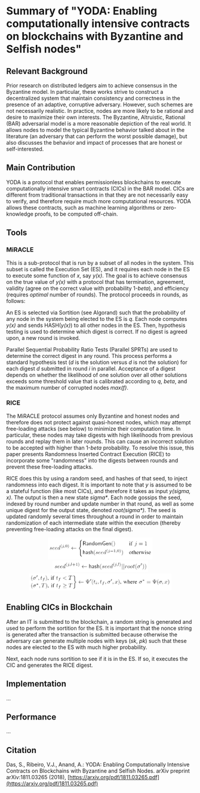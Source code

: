 # Summary of "YODA: Enabling computationally intensive contracts on blockchains with Byzantine and Selfish nodes"

## Relevant Background

Prior research on distributed ledgers aim to achieve consensus in the Byzantine model. In particular, these works strive to construct a decentralized system that maintain consistency and correctness in the presence of an adaptive, corruptive adversary. However, such schemes are not necessarily realistic. In practice, nodes are more likely to be rational and desire to maximize their own interests. The Byzantine, Altruistic, Rational (BAR) adversarial model is a more reasonable depiction of the real world. It allows nodes to model the typical Byzantine behavior talked about in the literature (an adversary that can perform the worst possible damage), but also discusses the behavior and impact of processes that are honest or self-interested.

## Main Contribution

YODA is a protocol that enables permissionless blockchains to execute computationally intensive smart contracts (CICs) in the BAR model. CICs are different from traditional transactions in that they are not necessarily easy to verify, and therefore require much more computational resources. YODA allows these contracts, such as machine learning algorithms or zero-knowledge proofs, to be computed off-chain.

## Tools

### MiRACLE

This is a sub-protocol that is run by a subset of all nodes in the system. This subset is called the Execution Set (ES), and it requires each node in the ES to execute some function of _x_, say _y(x)_. The goal is to achieve consensus on the true value of _y(x)_ with a protocol that has termination, agreement, validity (agree on the correct value with probability 1-_beta_), and efficiency (requires _optimal_ number of rounds). The protocol proceeds in rounds, as follows:

An ES is selected via Sortition (see Algorand) such that the probability of any node in the system being elected to the ES is _q_. Each node computes _y(x)_ and sends HASH(_y(x)_) to all other nodes in the ES. Then, hypothesis testing is used to determine which digest is correct. If no digest is agreed upon, a new round is invoked.

Parallel Sequential Probability Ratio Tests (Parallel SPRTs) are used to determine the correct digest in any round. This process performs a standard hypothesis test (_d_ is the solution versus _d_ is not the solution) for each digest _d_ submitted in round _i_ in parallel. Acceptance of a digest depends on whether the likelihood of one solution over all other solutions exceeds some threshold value that is calibrated according to _q_, _beta_, and the maximum number of corrupted nodes _max(f)_.

### RICE

The MiRACLE protocol assumes only Byzantine and honest nodes and therefore does not protect against quasi-honest nodes, which may attempt free-loading attacks (see below) to minimize their computation time. In particular, these nodes may take digests with high likelihoods from previous rounds and replay them in later rounds. This can cause an incorrect solution to be accepted with higher than 1-_beta_ probability. To resolve this issue, this paper presents Randomness Inserted Contract Execution (RICE) to incorporate some "randomness" into the digests between rounds and prevent these free-loading attacks.

RICE does this by using a random seed, and hashes of that seed, to inject randomness into each digest. It is important to note that _y_ is assumed to be a stateful function (like most CICs), and therefore it takes as input _y(sigma, x)_. The output is then a new state _sigma*_. Each node gossips the seed, indexed by round number and update number in that round, as well as some unique digest for the output state, denoted _root(sigma*)_. The seed is updated randomly several times throughout a round in order to maintain randomization of each intermediate state within the execution (thereby preventing free-loading attacks on the final digest).

<p align="center">
  <img width="280" src="https://github.com/TalleyAmir/Annotated-Bibliographies/blob/master/Cryptography-and-Computer-Security/Multi-Party-Computation/images/yoda-initial-random-seed.png.png?raw=true"><br/>
  <img width="256" src="https://github.com/TalleyAmir/Annotated-Bibliographies/blob/master/Cryptography-and-Computer-Security/Multi-Party-Computation/images/yoda-next-exec-seed.png.png?raw=true"><br/>
  <img width="380" src="https://github.com/TalleyAmir/Annotated-Bibliographies/blob/master/Cryptography-and-Computer-Security/Multi-Party-Computation/images/yoda-next-state.png.png?raw=true">
</p>

## Enabling CICs in Blockchain

After an IT is submitted to the blockchain, a random string is generated and used to perform the sortition for the ES. It is important that the nonce string is generated after the transaction is submitted because otherwise the adversary can generate multiple nodes with keys (_sk_, _pk_) such that these nodes are elected to the ES with much higher probability.

Next, each node runs sortition to see if it is in the ES. If so, it executes the CIC and generates the RICE digest.

## Implementation

...

## Performance

...

## Citation

Das, S., Ribeiro, V.J., Anand, A.: YODA: Enabling Computationally Intensive Contracts on Blockchains with Byzantine and Selfish Nodes. arXiv preprint arXiv:1811.03265 (2018), [https://arxiv.org/pdf/1811.03265.pdf](https://arxiv.org/pdf/1811.03265.pdf)
